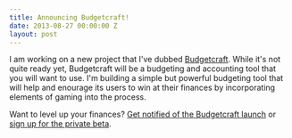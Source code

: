 ```yaml
---
title: Announcing Budgetcraft!
date: 2013-08-27 00:00:00 Z
layout: post
---
```


I am working on a new project that I've dubbed [Budgetcraft][bc-site]. While it's not quite ready yet, Budgetcraft will be a budgeting and accounting tool that you will want to use. I'm building a simple but powerful budgeting tool that will help and enourage its users to win at their finances by incorporating elements of gaming into the process.

Want to level up your finances? [Get notified of the Budgetcraft launch][bc-launch] or [sign up for the private beta][bc-beta].

[bc-site]: http://budgetcraft.net/
[bc-launch]: http://budgetcraft.net/get-notified/
[bc-beta]: http://budgetcraft.net/private-beta/